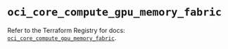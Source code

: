 # `oci_core_compute_gpu_memory_fabric`

Refer to the Terraform Registry for docs: [`oci_core_compute_gpu_memory_fabric`](https://registry.terraform.io/providers/oracle/oci/7.19.0/docs/resources/core_compute_gpu_memory_fabric).
